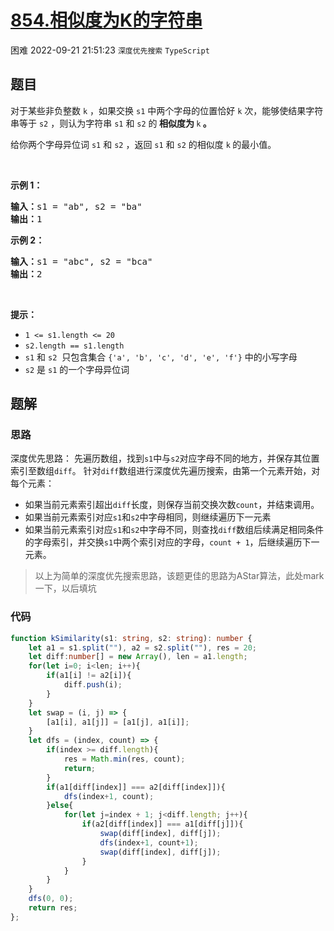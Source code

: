 # [854.相似度为K的字符串](https://leetcode.cn/problems/k-similar-strings)
<span class="diff diff-hard">困难</span>
2022-09-21 21:51:23 `深度优先搜索` `TypeScript`
## 题目
<p>对于某些非负整数 <code>k</code> ，如果交换 <code>s1</code> 中两个字母的位置恰好 <code>k</code> 次，能够使结果字符串等于 <code>s2</code> ，则认为字符串 <code>s1</code> 和 <code>s2</code> 的<strong> 相似度为 </strong><code>k</code><strong> </strong><strong>。</strong></p>

<p>给你两个字母异位词 <code>s1</code> 和 <code>s2</code> ，返回 <code>s1</code> 和 <code>s2</code> 的相似度 <code>k</code><strong> </strong>的最小值。</p>

<p>&nbsp;</p>

<p><strong>示例 1：</strong></p>

<pre>
<strong>输入：</strong>s1 = "ab", s2 = "ba"
<strong>输出：</strong>1
</pre>

<p><strong>示例 2：</strong></p>

<pre>
<strong>输入：</strong>s1 = "abc", s2 = "bca"
<strong>输出：</strong>2
</pre>

<p>&nbsp;</p>

<p><strong>提示：</strong></p>

<ul>
  <li><code>1 &lt;= s1.length &lt;= 20</code></li>
  <li><code>s2.length == s1.length</code></li>
  <li><code>s1</code>&nbsp;和&nbsp;<code>s2</code>&nbsp;&nbsp;只包含集合&nbsp;<code>{'a', 'b', 'c', 'd', 'e', 'f'}</code>&nbsp;中的小写字母</li>
  <li><code>s2</code> 是 <code>s1</code> 的一个字母异位词</li>
</ul>


## 题解
### 思路
深度优先思路：
先遍历数组，找到`s1`中与`s2`对应字母不同的地方，并保存其位置索引至数组`diff`。
针对`diff`数组进行深度优先遍历搜索，由第一个元素开始，对每个元素：
- 如果当前元素索引超出`diff`长度，则保存当前交换次数`count`，并结束调用。
- 如果当前元素索引对应`s1`和`s2`中字母相同，则继续遍历下一元素
- 如果当前元素索引对应`s1`和`s2`中字母不同，则查找`diff`数组后续满足相同条件的字母索引，并交换`s1`中两个索引对应的字母，`count + 1`，后继续遍历下一元素。

> 以上为简单的深度优先搜索思路，该题更佳的思路为AStar算法，此处mark一下，以后填坑

### 代码
```typescript
function kSimilarity(s1: string, s2: string): number {
    let a1 = s1.split(""), a2 = s2.split(""), res = 20;
    let diff:number[] = new Array(), len = a1.length;
    for(let i=0; i<len; i++){
        if(a1[i] != a2[i]){
            diff.push(i);
        }
    }
    let swap = (i, j) => {
        [a1[i], a1[j]] = [a1[j], a1[i]];
    }
    let dfs = (index, count) => {
        if(index >= diff.length){
            res = Math.min(res, count);
            return;
        }
        if(a1[diff[index]] === a2[diff[index]]){
            dfs(index+1, count);
        }else{
            for(let j=index + 1; j<diff.length; j++){
                if(a2[diff[index]] === a1[diff[j]]){
                    swap(diff[index], diff[j]);
                    dfs(index+1, count+1);
                    swap(diff[index], diff[j]);
                }
            }
        }
    }
    dfs(0, 0);
    return res;
};
```
